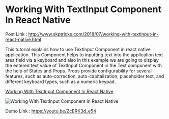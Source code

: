 # Working With TextInput Component In React Native

Post Link : http://www.skptricks.com/2018/07/working-with-textinput-in-react-native.html

This tutorial explains how to use TextInput Component in react native application. This Component helps to inputting text into the application text area field via a keyboard and also in this example we are going to display the entered text value of TextInput Component in the Text component with the help of States and Props.
Props provide configurability for several features, such as auto-correction, auto-capitalization, placeholder text, and different keyboard types, such as a numeric keypad.

<a href="http://www.skptricks.com/2018/07/working-with-textinput-in-react-native.html" > Working With TextInput Component In React Native </a>

<img src="https://2.bp.blogspot.com/-ACfY4P_1X0g/W1SsljvKUuI/AAAAAAAABuk/tiyekV5MMocNKAXIg8ESjVbuiCZcKrlyQCLcBGAs/s400/useri.jpg" title="Working With TextInput Component In React Native" />

Demo Link : 
https://youtu.be/ZcERK3d_e54
